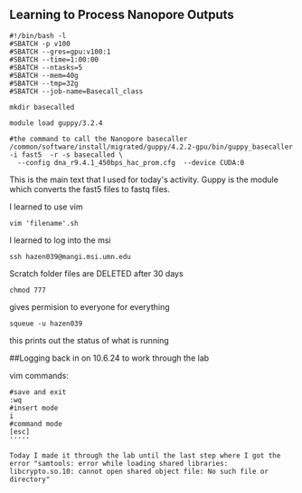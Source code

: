 ## Learning to Process Nanopore Outputs

`````
#!/bin/bash -l
#SBATCH -p v100                                             
#SBATCH --gres=gpu:v100:1
#SBATCH --time=1:00:00
#SBATCH --ntasks=5
#SBATCH --mem=40g
#SBATCH --tmp=32g
#SBATCH --job-name=Basecall_class

mkdir basecalled

module load guppy/3.2.4

#the command to call the Nanopore basecaller
/common/software/install/migrated/guppy/4.2.2-gpu/bin/guppy_basecaller -i fast5  -r -s basecalled \
  --config dna_r9.4.1_450bps_hac_prom.cfg  --device CUDA:0
`````
This is the main text that I used for today's activity. 
Guppy is the module which converts the fast5 files to fastq files. 

I learned to use vim
`````
vim 'filename'.sh
`````

I learned to log into the msi
`````
ssh hazen039@mangi.msi.umn.edu
`````

Scratch folder files are DELETED after 30 days  
`````
chmod 777
`````
gives permision to everyone for everything

`````
squeue -u hazen039
`````
this prints out the status of what is running

##Logging back in on 10.6.24 to work through the lab

vim commands: 
`````
#save and exit
:wq 
#insert mode
i
#command mode
[esc]
'''''

Today I made it through the lab until the last step where I got the error "samtools: error while loading shared libraries: libcrypto.so.10: cannot open shared object file: No such file or directory"
